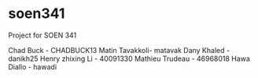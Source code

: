 # soen341
Project for SOEN 341




Chad Buck - CHADBUCK13
Matin Tavakkoli- matavak
Dany Khaled - danikh25
Henry zhixing Li - 40091330
Mathieu Trudeau - 46968018
Hawa Diallo - hawadi


